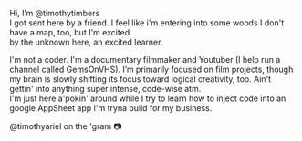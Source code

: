 Hi, I’m @timothytimbers   
I got sent here by a friend. I feel like i'm entering into some woods I don't have a map, too, but I'm excited   
by the unknown here, an excited learner.    

I'm not a coder. I'm a documentary filmmaker and Youtuber 
(I help run a channel called GemsOnVHS). 
I’m primarily focused on film projects, though my brain is slowly shifting its focus toward 
logical creativity, too. Ain't gettin' into anything super intense, code-wise atm.  
I'm just here a'pokin' around while I try to learn how to inject code into an google AppSheet app I'm tryna build for my business.


@timothyariel on the 'gram  📷  

<!---
zhwv6h6s9g/zhwv6h6s9g is a ✨ special ✨ repository because its `README.md` (this file) appears on your GitHub profile.
You can click the Preview link to take a look at your changes.
--->
